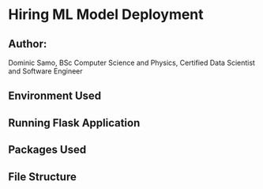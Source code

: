 # Hiring ML Model Deployment

## Author: 
Dominic Samo, BSc Computer Science and Physics, Certified Data Scientist and Software Engineer

## Environment Used

## Running Flask Application

## Packages Used

## File Structure
